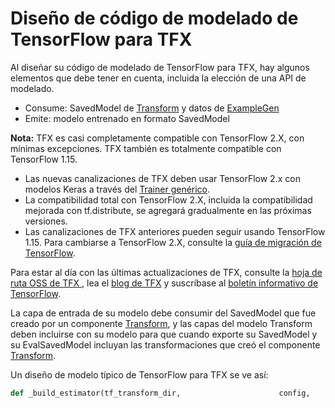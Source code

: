 # Diseño de código de modelado de  TensorFlow para TFX

Al diseñar su código de modelado de TensorFlow para TFX, hay algunos elementos que debe tener en cuenta, incluida la elección de una API de modelado.

- Consume: SavedModel de [Transform](transform.md) y datos de [ExampleGen](examplegen.md)
- Emite: modelo entrenado en formato SavedModel

<aside class="note" id="tf2-support"><b>Nota:</b> TFX es casi completamente compatible con TensorFlow 2.X, con mínimas excepciones. TFX también es totalmente compatible con TensorFlow 1.15.</aside>

<ul>
  <li>Las nuevas canalizaciones de TFX deben usar TensorFlow 2.x con modelos Keras a través del <a href="https://github.com/tensorflow/community/blob/master/rfcs/20200117-tfx-generic-trainer.md">Trainer genérico</a>.</li>
  <li>La compatibilidad total con TensorFlow 2.X, incluida la compatibilidad mejorada con tf.distribute, se agregará gradualmente en las próximas versiones.</li>
  <li>Las canalizaciones de TFX anteriores pueden seguir usando TensorFlow 1.15. Para cambiarse a TensorFlow 2.X, consulte la <a href="https://www.tensorflow.org/guide/migrate">guía de migración de TensorFlow</a>.</li>
</ul>

Para estar al día con las últimas actualizaciones de TFX, consulte la <a href="https://github.com/tensorflow/tfx/blob/master/ROADMAP.md">hoja de ruta OSS de TFX </a>, lea el <a href="https://blog.tensorflow.org/search?label=TFX&amp;max-results=20">blog de TFX</a> y suscríbase al <a href="https://services.google.com/fb/forms/tensorflow/">boletín informativo de TensorFlow</a>.




La capa de entrada de su modelo debe consumir del SavedModel que fue creado por un componente [Transform](transform.md), y las capas del modelo Transform deben incluirse con su modelo para que cuando exporte su SavedModel y su EvalSavedModel incluyan las transformaciones que creó el componente [Transform](transform.md).

Un diseño de modelo típico de TensorFlow para TFX se ve así:

```python
def _build_estimator(tf_transform_dir,                      config,                      hidden_units=None,                      warm_start_from=None):   """Build an estimator for predicting the tipping behavior of taxi riders.    Args:     tf_transform_dir: directory in which the tf-transform model was written       during the preprocessing step.     config: tf.contrib.learn.RunConfig defining the runtime environment for the       estimator (including model_dir).     hidden_units: [int], the layer sizes of the DNN (input layer first)     warm_start_from: Optional directory to warm start from.    Returns:     Resulting DNNLinearCombinedClassifier.   """   metadata_dir = os.path.join(tf_transform_dir,                               transform_fn_io.TRANSFORMED_METADATA_DIR)   transformed_metadata = metadata_io.read_metadata(metadata_dir)   transformed_feature_spec = transformed_metadata.schema.as_feature_spec()    transformed_feature_spec.pop(_transformed_name(_LABEL_KEY))    real_valued_columns = [       tf.feature_column.numeric_column(key, shape=())       for key in _transformed_names(_DENSE_FLOAT_FEATURE_KEYS)   ]   categorical_columns = [       tf.feature_column.categorical_column_with_identity(           key, num_buckets=_VOCAB_SIZE + _OOV_SIZE, default_value=0)       for key in _transformed_names(_VOCAB_FEATURE_KEYS)   ]   categorical_columns += [       tf.feature_column.categorical_column_with_identity(           key, num_buckets=_FEATURE_BUCKET_COUNT, default_value=0)       for key in _transformed_names(_BUCKET_FEATURE_KEYS)   ]   categorical_columns += [       tf.feature_column.categorical_column_with_identity(           key, num_buckets=num_buckets, default_value=0)       for key, num_buckets in zip(           _transformed_names(_CATEGORICAL_FEATURE_KEYS),  #           _MAX_CATEGORICAL_FEATURE_VALUES)   ]   return tf.estimator.DNNLinearCombinedClassifier(       config=config,       linear_feature_columns=categorical_columns,       dnn_feature_columns=real_valued_columns,       dnn_hidden_units=hidden_units or [100, 70, 50, 25],       warm_start_from=warm_start_from)
```
